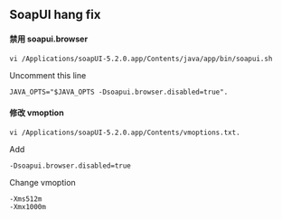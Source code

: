 ## SoapUI hang fix

#### 禁用 soapui.browser
 

    vi /Applications/soapUI-5.2.0.app/Contents/java/app/bin/soapui.sh
  
Uncomment this line

    JAVA_OPTS="$JAVA_OPTS -Dsoapui.browser.disabled=true".

#### 修改 vmoption


  	vi /Applications/soapUI-5.2.0.app/Contents/vmoptions.txt.
  
Add 

	-Dsoapui.browser.disabled=true

Change vmoption

    -Xms512m
    -Xmx1000m
